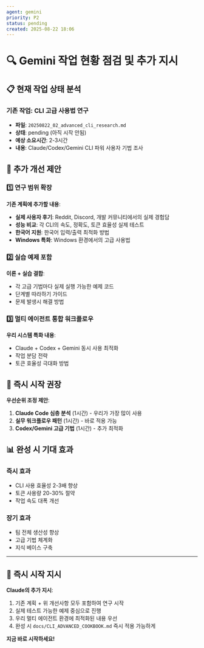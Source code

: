 ```yaml
---
agent: gemini
priority: P2
status: pending
created: 2025-08-22 18:06
---
```


# 🔍 Gemini 작업 현황 점검 및 추가 지시

## 📋 현재 작업 상태 분석

### 기존 작업: CLI 고급 사용법 연구
- **파일**: `20250822_02_advanced_cli_research.md`
- **상태**: pending (아직 시작 안됨)
- **예상 소요시간**: 2-3시간
- **내용**: Claude/Codex/Gemini CLI 파워 사용자 기법 조사

## 🎯 추가 개선 제안

### 1️⃣ 연구 범위 확장
**기존 계획에 추가할 내용**:
- **실제 사용자 후기**: Reddit, Discord, 개발 커뮤니티에서의 실제 경험담
- **성능 비교**: 각 CLI의 속도, 정확도, 토큰 효율성 실제 테스트
- **한국어 지원**: 한국어 입력/출력 최적화 방법
- **Windows 특화**: Windows 환경에서의 고급 사용법

### 2️⃣ 실습 예제 포함
**이론 + 실습 결합**:
- 각 고급 기법마다 실제 실행 가능한 예제 코드
- 단계별 따라하기 가이드
- 문제 발생시 해결 방법

### 3️⃣ 멀티 에이전트 통합 워크플로우
**우리 시스템 특화 내용**:
- Claude + Codex + Gemini 동시 사용 최적화
- 작업 분담 전략
- 토큰 효율성 극대화 방법

## 🚀 즉시 시작 권장

**우선순위 조정 제안**:
1. **Claude Code 심층 분석** (1시간) - 우리가 가장 많이 사용
2. **실무 워크플로우 패턴** (1시간) - 바로 적용 가능
3. **Codex/Gemini 고급 기법** (1시간) - 추가 최적화

## 📊 완성 시 기대 효과

### 즉시 효과
- CLI 사용 효율성 2-3배 향상
- 토큰 사용량 20-30% 절약
- 작업 속도 대폭 개선

### 장기 효과  
- 팀 전체 생산성 향상
- 고급 기법 체계화
- 지식 베이스 구축

---

## 🎯 **즉시 시작 지시**

**Claude의 추가 지시**:
1. 기존 계획 + 위 개선사항 모두 포함하여 연구 시작
2. 실제 테스트 가능한 예제 중심으로 진행  
3. 우리 멀티 에이전트 환경에 최적화된 내용 우선
4. 완성 시 `docs/CLI_ADVANCED_COOKBOOK.md` 즉시 적용 가능하게

**지금 바로 시작하세요!**